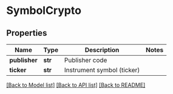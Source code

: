 # SymbolCrypto

## Properties
Name | Type | Description | Notes
------------ | ------------- | ------------- | -------------
**publisher** | **str** | Publisher code | 
**ticker** | **str** | Instrument symbol (ticker) | 

[[Back to Model list]](../README.md#documentation-for-models) [[Back to API list]](../README.md#documentation-for-api-endpoints) [[Back to README]](../README.md)

